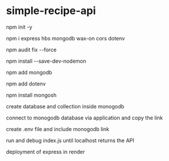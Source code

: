 # simple-recipe-api

npm init -y

npm i express hbs mongodb wax-on cors dotenv

npm audit fix --force

npm install --save-dev-nodemon

npm add mongodb

npm add dotenv

npm install mongosh

create database and collection inside monogodb

connect to monogodb database via application and copy the link

create .env file and include monogodb link

run and debug index.js until localhost returns the API

deployment of express in render


